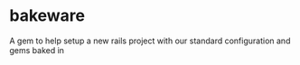 bakeware
========

A gem to help setup a new rails project with our standard configuration and gems baked in